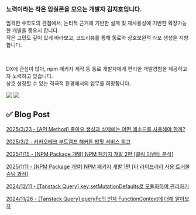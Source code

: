 
  
<!-- ![header](https://capsule-render.vercel.app/api?type=Soft&color=0:c17019,20:cb8614,40:d39d10,60:d7b413,80:d8cc1f&height=200&section=header&fontSize=50&fontColor=ffffff&fontAlignY=40) -->

<!-- [![Typing SVG](https://readme-typing-svg.demolab.com?font=Fira+Code&weight=500&size=25&pause=1000&color=ffffff&center=true&vCenter=true&repeat=true&random=false&width=435&lines=Hello+I'm+Jiho.)](https://git.io/typing-svg) -->


### 노력이라는 작은 입실론을 모으는 개발자 김지호입니다.

엄격한 수학도의 관점에서, 논리적 근거에 기반한 설계 및 재사용성에 기반한 확장가능한 개발을 중요시 합니다. <br/>
작은 고민도 깊이 있게 바라보고, 코드리뷰를 통해 동료와 상호보완적 라포 생성을 지향합니다.

<br/>

DX에 관심이 많아, npm 패키지 제작 등 동료 개발자에게 편리한 개발경험을 제공하고자 노력하고 있습니다. <br/>
상호 성장할 수 있는 적극적 환경에서의 업무를 희망합니다.

<!--
## 저는
✏️ <span style="color:#FFA07A">SKKU에서 <strong>수학, 소프트웨어학</strong>을 공부했어요</span><br/> 

👂 <span style="color:#FFA07A">팀원을 <strong>존중하며 경청</strong>하는 자세로 임해요</span><br/>

😍 <span style="color:#FFA07A">다양한 <strong>프로젝트</strong>로 기술과 친해지는 것을 선호해요</span><br/> 

🤔 <span style="color:#FFA07A"><strong>미래지향적 코드</strong>를 작성하려고 노력해요</span><br/> 

💪 <span style="color:#FFA07A">번아웃이 짧고 <strong>꾸준한것이</strong> 장점입니다</span><br/>
-->
 
<p align="left">
  <img src="https://github-readme-stats.vercel.app/api/top-langs/?username=jihostudy&layout=compact" />
  <img src="https://github-readme-stats.vercel.app/api?username=jihostudy" />
</p>


## ✅ Blog Post
[2025/3/23 - [API Method] 좋아요 생성과 삭제에는 어떤 메소드를 사용해야 할까?](https://jihoplayground.tistory.com/entry/API-Method-%EC%A2%8B%EC%95%84%EC%9A%94-%EC%83%9D%EC%84%B1%EA%B3%BC-%EC%82%AD%EC%A0%9C%EC%97%90%EB%8A%94-%EC%96%B4%EB%96%A4-%EB%A9%94%EC%86%8C%EB%93%9C%EB%A5%BC-%EC%82%AC%EC%9A%A9%ED%95%B4%EC%95%BC-%ED%95%A0%EA%B9%8C) <br/>

[2025/3/2 - 카카오테크 부트캠프 해커톤 밥팟 서비스 회고](https://jihoplayground.tistory.com/entry/%EC%B9%B4%EC%B9%B4%EC%98%A4%ED%85%8C%ED%81%AC-%EB%B6%80%ED%8A%B8%EC%BA%A0%ED%94%84-%ED%95%B4%EC%BB%A4%ED%86%A4-%EB%B0%A5%ED%8C%9F-%EC%84%9C%EB%B9%84%EC%8A%A4-%ED%9A%8C%EA%B3%A0) <br/>

[2025/1/15 - [NPM Package 개발] NPM 패키지 개발 2편 [클릭 이벤트 분석]](https://jihoplayground.tistory.com/entry/NPM-%ED%8C%A8%ED%82%A4%EC%A7%80-%EA%B0%9C%EB%B0%9C-2%ED%8E%B8-%ED%81%B4%EB%A6%AD-%EC%9D%B4%EB%B2%A4%ED%8A%B8-%EB%B6%84%EC%84%9D) <br/>

[2025/1/11 - [NPM Package 개발] NPM 패키지 개발 1편 [타 라이브러리 사용 트러블 슈팅 과정]](https://jihoplayground.tistory.com/entry/NPM-%ED%8C%A8%ED%82%A4%EC%A7%80-%EA%B0%9C%EB%B0%9C-1%ED%8E%B8-%ED%83%80-%EB%9D%BC%EC%9D%B4%EB%B8%8C%EB%9F%AC%EB%A6%AC-%EC%82%AC%EC%9A%A9-%ED%8A%B8%EB%9F%AC%EB%B8%94-%EC%8A%88%ED%8C%85-%EA%B3%BC%EC%A0%95) <br/>

[2024/12/11 - [Tanstack Query] key setMutationDefaults로 모듈화하여 관리하기](https://jihoplayground.tistory.com/entry/Tanstack-Query-key%EB%A5%BC-setMutationDefaults%EB%A1%9C-%EB%AA%A8%EB%93%88%ED%99%94%ED%95%98%EC%97%AC-%EA%B4%80%EB%A6%AC%ED%95%98%EA%B8%B0) <br/>

[2024/11/26 - [Tanstack Query] queryFc의 인자 FunctionContext에 대해 알아보자](https://jihoplayground.tistory.com/entry/Tanstack-Query-queryFc%EC%9D%98-%EC%9D%B8%EC%9E%90-FunctionContext%EC%97%90-%EB%8C%80%ED%95%B4-%EC%95%8C%EC%95%84%EB%B3%B4%EC%9E%90) <br/>


<!-- 

## 💧 과거 프로젝트 💧

| 프로젝트명 | 설명 | 링크 | 기간 |
|------------|------|------|------|
| TRABOOK | 공공데이터 활용 공모전 | [GitHub 링크](https://github.com/Tra-Book/Frontend) | 24. 7 ~ 24.10. |
| SKKU 외주 | 무용학과 콩쿨 접수 페이지 | <span style="color:#f54842">Private</span> | 24. 3 ~ 24. 6 |
| CaStard | 카페 공부만을 위한 최적화 앱 | [GitHub 링크](https://github.com/SKKUCapstone/Ca_stard_app) | 24. 3 ~ 24. 6 |
| 이방인 | 여행계획 세우기 사이트 | [GitHub 링크](https://github.com/jihostudy/mytrip) | 24. 1 ~ 24. 2 |
| Comit Gallery | 동아리 이벤트성 페이지 | [GitHub 링크](https://github.com/skku-comit/gallery-web) | 23. 8 ~ 23. 9 |
| CATCH | 차없는 거리 행사, 디자인학회 전시 프로젝트 | [GitHub 링크](https://github.com/skku-comit/catch) | 23. 7 ~ 23. 8 |

